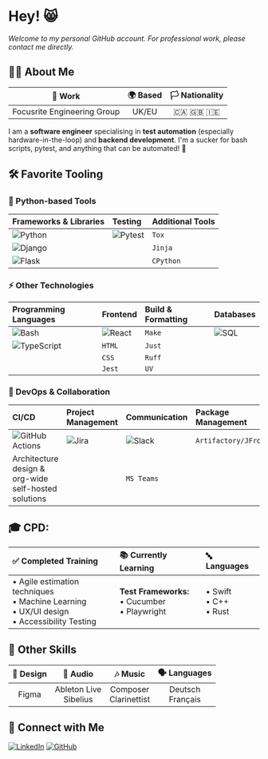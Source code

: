 # Hey! 😸 
*Welcome to my personal GitHub account. For professional work, please contact me directly.*

## 👨‍💻 About Me

| 🏢 **Work** | 🌍 **Based** | 🏳️ **Nationality** |
|:---:|:---:|:---:|
| Focusrite Engineering Group | UK/EU | 🇨🇦 🇬🇧 🇮🇪 |

I am a **software engineer** specialising in **test automation** (especially hardware-in-the-loop) and **backend development**.
I'm a sucker for bash scripts, pytest, and anything that can be automated! 🚀

## 🛠️ Favorite Tooling

### 🐍 Python-based Tools

| Frameworks & Libraries | Testing | Additional Tools |
|:---|:---|:---|
| ![Python](https://img.shields.io/badge/Python-3776AB?style=for-the-badge&logo=python&logoColor=white) | ![Pytest](https://img.shields.io/badge/Pytest-0A9EDC?style=for-the-badge&logo=pytest&logoColor=white) | `Tox` |
| ![Django](https://img.shields.io/badge/Django-092E20?style=for-the-badge&logo=django&logoColor=white) |  | `Jinja` |
| ![Flask](https://img.shields.io/badge/Flask-000000?style=for-the-badge&logo=flask&logoColor=white) |  | `CPython` |

### ⚡ Other Technologies

| Programming Languages | Frontend | Build & Formatting | Databases |
|:---|:---|:---|:---|
| ![Bash](https://img.shields.io/badge/Bash-4EAA25?style=for-the-badge&logo=gnu-bash&logoColor=white) | ![React](https://img.shields.io/badge/React-20232A?style=for-the-badge&logo=react&logoColor=61DAFB) | `Make` | ![SQL](https://img.shields.io/badge/SQL-4479A1?style=for-the-badge&logo=mysql&logoColor=white) |
| ![TypeScript](https://img.shields.io/badge/TypeScript-3178C6?style=for-the-badge&logo=typescript&logoColor=white) | `HTML` | `Just` |  |
|  | `CSS` | `Ruff` |  |
|  | `Jest` | `UV` |  |

### 🚀 DevOps & Collaboration

| CI/CD | Project Management | Communication | Package Management |
|:---|:---|:---|:---|
| ![GitHub Actions](https://img.shields.io/badge/GitHub_Actions-2088FF?style=for-the-badge&logo=github-actions&logoColor=white) | ![Jira](https://img.shields.io/badge/Jira-0052CC?style=for-the-badge&logo=jira&logoColor=white) | ![Slack](https://img.shields.io/badge/Slack-4A154B?style=for-the-badge&logo=slack&logoColor=white) | `Artifactory/JFrog` |
| Architecture design & org-wide self-hosted solutions |  | `MS Teams` |  |

## 🎓 CPD:
| ✅ **Completed Training** | 📚 **Currently Learning** | 🔤 **Languages** |
|:---|:---|:---|
| • Agile estimation techniques<br>• Machine Learning<br>• UX/UI design<br>• Accessibility Testing | **Test Frameworks:**<br>• Cucumber<br>• Playwright | • Swift<br>• C++<br>• Rust |

## 🌟 Other Skills
| 🎨 **Design** | 🎵 **Audio** | 🎶 **Music** | 🗣️ **Languages** |
|:---:|:---:|:---:|:---:|
| Figma | Ableton Live<br>Sibelius | Composer<br>Clarinettist | Deutsch<br>Français |

## 🤝 Connect with Me
[![LinkedIn](https://img.shields.io/badge/LinkedIn-0077B5?style=for-the-badge&logo=linkedin&logoColor=white)](https://www.linkedin.com/in/ray-brien-97861a97/)
[![GitHub](https://img.shields.io/badge/GitHub-100000?style=for-the-badge&logo=github&logoColor=white)](https://github.com/YOUR_USERNAME)
